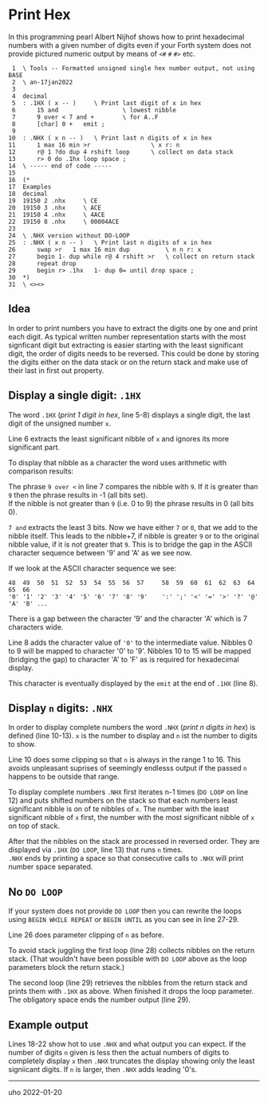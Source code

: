 # Print Hex

In this programming pearl Albert Nijhof shows how to
print hexadecimal numbers with a given number of digits even
if your Forth system does not provide pictured numeric output by means of `<#` `#` `#>` etc.

     1	\ Tools -- Formatted unsigned single hex number output, not using BASE
     2	\ an-17jan2022
     3	
     4	decimal
     5	: .1HX ( x -- )     \ Print last digit of x in hex
     6	    15 and                  \ lowest nibble
     7	    9 over < 7 and +        \ for A..F
     8	    [char] 0 +   emit ;
     9	
    10	: .NHX ( x n -- )   \ Print last n digits of x in hex
    11	    1 max 16 min >r                 \ x r: n
    12	    r@ 1 ?do dup 4 rshift loop      \ collect on data stack
    13	    r> 0 do .1hx loop space ;
    14	\ ----- end of code -----
    15	
    16	(*
    17	Examples
    18	decimal
    19	19150 2 .nhx     \ CE
    20	19150 3 .nhx     \ ACE
    21	19150 4 .nhx     \ 4ACE
    22	19150 8 .nhx     \ 00004ACE
    23	
    24	\ .NHX version without DO-LOOP
    25	: .NHX ( x n -- )   \ Print last n digits of x in hex
    26	    swap >r   1 max 16 min dup          \ n n r: x
    27	    begin 1- dup while r@ 4 rshift >r   \ collect on return stack
    28	    repeat drop
    29	    begin r> .1hx   1- dup 0= until drop space ;
    30	*)
    31	\ <><>

Idea
----

In order to print numbers you have to extract the digits one by one and print each digit.
As typical written number representation starts with the most signficant digit but extracting is easier
starting with the least significant digit, the order of digits needs to be reversed. This could be
done by storing the digits either on the data stack or on the return stack and make use of their last in 
first out property.


Display a single digit: `.1HX`
------------------------------

The word `.1HX` (*print 1 digit in hex*, line 5-8) displays a single digit, 
the last digit of the unsigned number `x`. 

Line 6 extracts the least significant nibble of `x` and ignores its more significant part.

To display that nibble as a character the word uses arithmetic with comparison results:

The phrase `9 over <` in line 7 compares the nibble with `9`. If it is greater than `9`
then the phrase results in -1 (all bits set).  
If the nibble is not greater than `9` (i.e. 0 to 9) the phrase results in 0 (all bits 0).  

`7 and` extracts the least 3 bits. Now we have either `7` or `0`, that we add to the nibble itself.
This leads to the nibble+7, if nibble is greater `9` or 
to the original nibble value, if it is not greater that `9`. This is to bridge the gap in the ASCII character sequence
between '9' and 'A' as we see now.

If we look at the ASCII character
sequence we see:

    48  49  50  51  52  53  54  55  56  57     58  59  60  61  62  63  64     65  66
    '0' '1' '2' '3' '4' '5' '6' '7' '8' '9'    ':' ';' '<' '=' '>' '?' '@'    'A' 'B' ...

There is a gap between the character '9' and the character 'A' which is 7 characters wide.

Line 8 adds the character value of `'0'` to the intermediate value. 
Nibbles 0 to 9 will be mapped to character '0' to '9'. 
Nibbles 10 to 15 will be mapped (bridging the gap) to character 'A' to 'F' as is required for hexadecimal display.

This character is eventually displayed by the `emit` at the end of `.1HX` (line 8).


Display `n` digits: `.NHX`
--------------------------

In order to display complete numbers the word `.NHX` (*print n digits in hex*) is defined (line 10-13). 
`x` is the number to display and `n` ist the number to digits to show.

Line 10 does some clipping so that `n` is always in the range 1 to 16. This avoids unpleasant suprises of 
seemingly endlesss output if the  passed `n` happens to be outside that range.

To display complete numbers `.NHX` first iterates n-1 times (`DO LOOP` on line 12) and puts shifted 
numbers on the stack so that  each numbers least significant nibble is on of te nibbles of `x`. 
The number with the least significant nibble of `x` first, the number with the most significant nibble 
of `x` on top of stack.

After that the nibbles on the stack are processed in reversed order. 
They are displayed via `.1HX` (`DO LOOP`, line 13) that runs `n` times.  
`.NHX` ends by printing a space so that consecutive calls to `.NHX` will print number space separated.


No `DO LOOP`
------------

If your system does not provide `DO LOOP` then you can rewrite the loops using `BEGIN WHILE REPEAT` 
or `BEGIN UNTIL` as you can see in line 27-29. 

Line 26 does parameter clipping of `n` as before.

To avoid stack juggling the first loop (line 28) collects nibbles on the return stack. (That wouldn't have been
possible with `DO LOOP` above as the loop parameters block the return stack.)

The second loop (line 29) retrieves the nibbles from the return stack and prints them with `.1HX` as above. 
When finished it drops the loop parameter.
The obligatory space ends the number output (line 29).


Example output
--------------

Lines 18-22 show hot to use `.NHX` and what output you can expect. If the number of digits `n` given is less then
the actual numbers of digits to completely display `x` then `.NHX` truncates the display showing only the least signiicant digits.
If `n` is larger, then `.NHX` adds leading '0's.

----

uho 2022-01-20
